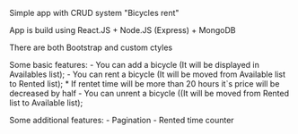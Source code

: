 Simple app with CRUD system "Bicycles rent"

App is build using React.JS + Node.JS (Express) + MongoDB

There are both Bootstrap and custom ctyles

Some basic features: - You can add a bicycle (It will be displayed in Availables list); - You can rent a bicycle (It will be moved from Available list to Rented list); \* If rentet time will be more than 20 hours it`s price will be decreased by half - You can unrent a bicycle ((It will be moved from Rented list to Available list);

Some additional features: - Pagination - Rented time counter
